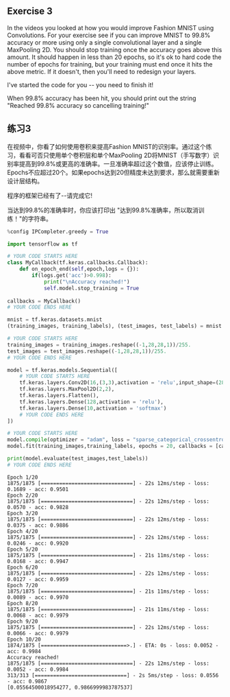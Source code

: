 ## Exercise 3
In the videos you looked at how you would improve Fashion MNIST using Convolutions. For your exercise see if you can improve MNIST to 99.8% accuracy or more using only a single convolutional layer and a single MaxPooling 2D. You should stop training once the accuracy goes above this amount. It should happen in less than 20 epochs, so it's ok to hard code the number of epochs for training, but your training must end once it hits the above metric. If it doesn't, then you'll need to redesign your layers.

I've started the code for you -- you need to finish it!

When 99.8% accuracy has been hit, you should print out the string "Reached 99.8% accuracy so cancelling training!"

## 练习3
在视频中，你看了如何使用卷积来提高Fashion MNIST的识别率。通过这个练习，看看可否只使用单个卷积层和单个MaxPooling 2D将MNIST（手写数字）识别率提高到99.8%或更高的准确率。一旦准确率超过这个数值，应该停止训练。Epochs不应超过20个。如果epochs达到20但精度未达到要求，那么就需要重新设计层结构。

程序的框架已经有了--请完成它!

当达到99.8%的准确率时，你应该打印出 "达到99.8%准确率，所以取消训练！"的字符串。


```python
%config IPCompleter.greedy = True
```


```python
import tensorflow as tf

# YOUR CODE STARTS HERE
class MyCallback(tf.keras.callbacks.Callback):
    def on_epoch_end(self,epoch,logs = {}):
        if(logs.get('acc')>0.998):
            print("\nAccuracy reached!")
            self.model.stop_training = True
            
callbacks = MyCallback()
# YOUR CODE ENDS HERE

mnist = tf.keras.datasets.mnist
(training_images, training_labels), (test_images, test_labels) = mnist.load_data()

# YOUR CODE STARTS HERE
training_images = training_images.reshape((-1,28,28,1))/255.
test_images = test_images.reshape((-1,28,28,1))/255.
# YOUR CODE ENDS HERE

model = tf.keras.models.Sequential([
    # YOUR CODE STARTS HERE
    tf.keras.layers.Conv2D(16,(3,3),activation = 'relu',input_shape=(28,28,1)),
    tf.keras.layers.MaxPool2D(2,2),
    tf.keras.layers.Flatten(),
    tf.keras.layers.Dense(128,activation = 'relu'),
    tf.keras.layers.Dense(10,activation = 'softmax')
    # YOUR CODE ENDS HERE
])

# YOUR CODE STARTS HERE
model.compile(optimizer = "adam", loss = "sparse_categorical_crossentropy", metrics = ['acc'])
model.fit(training_images,training_labels, epochs = 20, callbacks = [callbacks])

print(model.evaluate(test_images,test_labels))
# YOUR CODE ENDS HERE


```

    Epoch 1/20
    1875/1875 [==============================] - 22s 12ms/step - loss: 0.1689 - acc: 0.9501
    Epoch 2/20
    1875/1875 [==============================] - 22s 12ms/step - loss: 0.0570 - acc: 0.9828
    Epoch 3/20
    1875/1875 [==============================] - 22s 12ms/step - loss: 0.0375 - acc: 0.9886
    Epoch 4/20
    1875/1875 [==============================] - 22s 12ms/step - loss: 0.0246 - acc: 0.9920
    Epoch 5/20
    1875/1875 [==============================] - 21s 11ms/step - loss: 0.0168 - acc: 0.9947
    Epoch 6/20
    1875/1875 [==============================] - 22s 12ms/step - loss: 0.0127 - acc: 0.9959
    Epoch 7/20
    1875/1875 [==============================] - 21s 11ms/step - loss: 0.0089 - acc: 0.9970
    Epoch 8/20
    1875/1875 [==============================] - 21s 11ms/step - loss: 0.0068 - acc: 0.9979
    Epoch 9/20
    1875/1875 [==============================] - 22s 12ms/step - loss: 0.0066 - acc: 0.9979
    Epoch 10/20
    1874/1875 [============================>.] - ETA: 0s - loss: 0.0052 - acc: 0.9984
    Accuracy reached!
    1875/1875 [==============================] - 22s 12ms/step - loss: 0.0052 - acc: 0.9984
    313/313 [==============================] - 2s 5ms/step - loss: 0.0556 - acc: 0.9867
    [0.05564500018954277, 0.9866999983787537]

